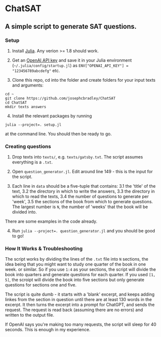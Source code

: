# ChatSAT
## A simple script to generate SAT questions. 

### Setup
1. Install [Julia](https://julialang.org/downloads/). Any verion >= 1.8 should work.

2. Get an [OpenAI API key](https://platform.openai.com/account/api-keys) and save it in your Julia environment (```~/.julia/config/startup.jl```) as ```ENV["OPENAI_API_KEY"] = "123456789abcdefg"``` etc.

3. Clone this repo, cd into the folder and create folders for your input texts and arguments:

``` 
cd ~
git clone https://github.com/josephcbradley/ChatSAT
cd ChatSAT
mkdir texts answers
```

4. Install the relevant packages by running 

```julia --project=. setup.jl```

at the command line. You should then be ready to go.

### Creating questions

1. Drop texts into ```texts/```, e.g. ```texts/gatsby.txt```. The script assumes everything is a ```.txt```. 

2. Open ```question_generator.jl```. Edit around line 149 - this is the input for the script. 

3. Each line in ```data``` should be a five-tuple that contains:
    3.1 the 'title' of the text, 
    3.2 the directory in which to write the answers, 
    3.3 the directory in which to read the texts, 
    3.4 the number of questions to generate per 'week',
    3.5 the sections of the book from which to generate questions. The largest number is ```N```, the number of 'weeks' that the book will be divided into.

There are some examples in the code already. 

4. Run ```julia --project=. question_generator.jl``` and you should be good to go!

### How It Works & Troubleshooting

The script works by dividing the lines of the ```.txt``` file into ```N``` sections, the idea being that you might want to study one quarter of the book in one week. or similar. So if you use ```1:4``` as your sections, the script will divide the book into quarters and generate questions for each quarter. If you used ```[1, 5]```, the scroipt will divide the book into five sections but only generate questions for sections one and five.

The script is quite dumb - it starts with a 'blank' excerpt, and keeps adding linkes from the section in question until there are at least 130 words in the excerpt. It then turns the excerpt into a prompt for ChatGPT, and sends the request. The request is read back (assuming there are no errors) and written to the output file. 

If OpenAI says you're making too many requests, the script will sleep for 40 seconds. This is enough in my experience. 
